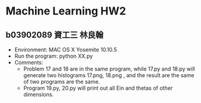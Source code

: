 # Machine Learning HW2
## b03902089 資工三 林良翰

* Environment: MAC OS X Yosemite 10.10.5
* Run the program: 
  python XX.py
* Comments:
	* Problem 17 and 18 are in the same program, while 
	  17.py and 18.py will generate two histograms 17.png,
	  18.png , and the result are the same of two programs
	  are the same.
	* Program 19.py, 20.py will print out all Ein and
	  thetas of other dimensions.
